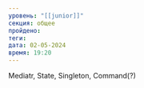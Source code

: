 ```yaml
---
уровень: "[[junior]]"
секция: общее
пройдено: 
теги: 
дата: 02-05-2024
время: 19:20
---
```


Mediatr, State, Singleton, Command(?)